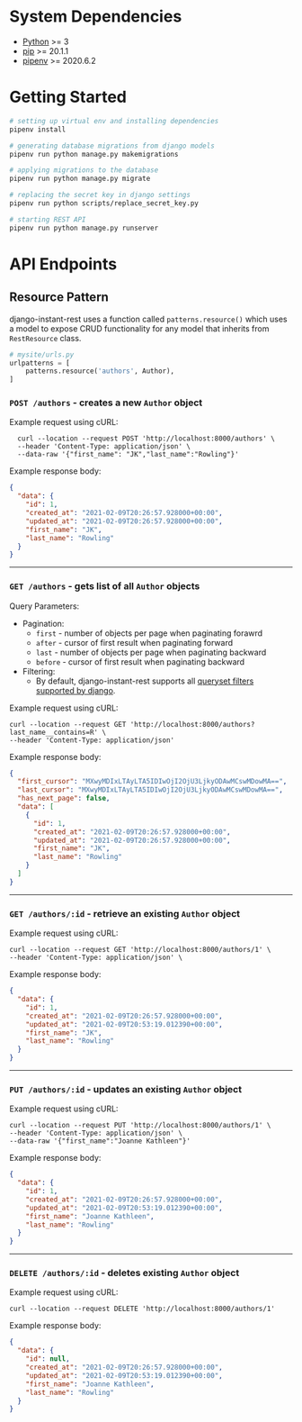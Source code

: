 # System Dependencies

- [Python](https://www.python.org/downloads/) >= 3 
- [pip]() >= 20.1.1
- [pipenv](https://pipenv.pypa.io/en/latest/) >= 2020.6.2

# Getting Started
```sh
# setting up virtual env and installing dependencies
pipenv install

# generating database migrations from django models
pipenv run python manage.py makemigrations

# applying migrations to the database
pipenv run python manage.py migrate

# replacing the secret key in django settings
pipenv run python scripts/replace_secret_key.py

# starting REST API
pipenv run python manage.py runserver
```
# API Endpoints
## Resource Pattern
django-instant-rest uses a function called `patterns.resource()` which uses a model to expose CRUD functionality for any model that inherits from `RestResource` class.
```py
# mysite/urls.py
urlpatterns = [
    patterns.resource('authors', Author),
]
```
### `POST /authors` - creates a new `Author` object
Example request using cURL:
```
  curl --location --request POST 'http://localhost:8000/authors' \
  --header 'Content-Type: application/json' \
  --data-raw '{"first_name": "JK","last_name":"Rowling"}'
```
Example response body:
```JSON
{
  "data": {
    "id": 1,
    "created_at": "2021-02-09T20:26:57.928000+00:00",
    "updated_at": "2021-02-09T20:26:57.928000+00:00",
    "first_name": "JK",
    "last_name": "Rowling"
  }
}
```
---
### `GET /authors` - gets list of all `Author` objects
Query Parameters: 
- Pagination:
  - `first` - number of objects per page when paginating forawrd
  - `after` - cursor of first result when paginating forward
  - `last` - number of objects per page when paginating backward
  - `before` - cursor of first result when paginating backward
- Filtering:
  - By default, django-instant-rest supports all [queryset filters supported by django](https://docs.djangoproject.com/en/3.1/topics/db/queries/#retrieving-specific-objects-with-filters).

Example request using cURL:
  ```
  curl --location --request GET 'http://localhost:8000/authors?last_name__contains=R' \
  --header 'Content-Type: application/json'
  ```
Example response body:
  ```JSON
  {
    "first_cursor": "MXwyMDIxLTAyLTA5IDIwOjI2OjU3LjkyODAwMCswMDowMA==",
    "last_cursor": "MXwyMDIxLTAyLTA5IDIwOjI2OjU3LjkyODAwMCswMDowMA==",
    "has_next_page": false,
    "data": [
      {
        "id": 1,
        "created_at": "2021-02-09T20:26:57.928000+00:00",
        "updated_at": "2021-02-09T20:26:57.928000+00:00",
        "first_name": "JK",
        "last_name": "Rowling"
      }
    ]
  }
  ```
---
### `GET /authors/:id` - retrieve an existing `Author` object
Example request using cURL:
  ```
  curl --location --request GET 'http://localhost:8000/authors/1' \
  --header 'Content-Type: application/json' \
  ```
Example response body:
```JSON
{
  "data": {
    "id": 1,
    "created_at": "2021-02-09T20:26:57.928000+00:00",
    "updated_at": "2021-02-09T20:53:19.012390+00:00",
    "first_name": "JK",
    "last_name": "Rowling"
  }
}
```
---
### `PUT /authors/:id` - updates an existing `Author` object
Example request using cURL:
  ```
  curl --location --request PUT 'http://localhost:8000/authors/1' \
  --header 'Content-Type: application/json' \
  --data-raw '{"first_name":"Joanne Kathleen"}'
  ```
Example response body:
```JSON
{
  "data": {
    "id": 1,
    "created_at": "2021-02-09T20:26:57.928000+00:00",
    "updated_at": "2021-02-09T20:53:19.012390+00:00",
    "first_name": "Joanne Kathleen",
    "last_name": "Rowling"
  }
}
```
---
### `DELETE /authors/:id` - deletes existing `Author` object
Example request using cURL:
```
curl --location --request DELETE 'http://localhost:8000/authors/1'
```
Example response body:
```JSON
{
  "data": {
    "id": null,
    "created_at": "2021-02-09T20:26:57.928000+00:00",
    "updated_at": "2021-02-09T20:53:19.012390+00:00",
    "first_name": "Joanne Kathleen",
    "last_name": "Rowling"
  }
}
```